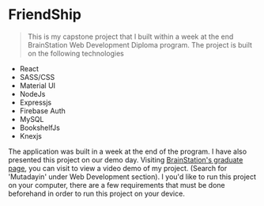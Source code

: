 # FriendShip

> This is my capstone project that I built within a week at the end BrainStation Web Development Diploma program.
The project is built on the following technologies
- React
- SASS/CSS
- Material UI
- NodeJs
- Expressjs
- Firebase Auth
- MySQL
- BookshelfJs
- Knexjs

The application was built in a week at the end of the program. I have also presented this project on our demo day. Visiting [BrainStation's graduate page](https://brainstation.io/hiring-brainstation-graduates), you can visit to view a video demo of my project. (Search for 'Mutadayin' under Web Development section). I you'd like to run this project on your computer, there are a few requirements that must be done beforehand in order to run this project on your device.

